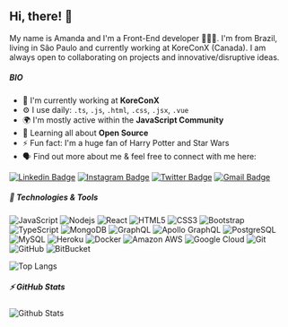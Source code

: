 ## Hi, there! 👋

My name is Amanda and I'm a Front-End developer 👩🏻‍💻. I'm from Brazil, living in São Paulo and currently working at KoreConX (Canada). I am always open to collaborating on projects and innovative/disruptive ideas. 


##### BIO

- 🏢 I'm currently working at **KoreConX**
- ⚙️ I use daily: `.ts`, `.js`, `.html`, `.css`, `.jsx`, `.vue`
- 🌍 I'm mostly active within the **JavaScript Community**
- 🌱 Learning all about **Open Source**
- ⚡️ Fun fact: I'm a huge fan of Harry Potter and Star Wars
- 🗣️ Find out more about me & feel free to connect with me here:

[![Linkedin Badge](https://img.shields.io/badge/-amanda-blue?style=flat-square&logo=Linkedin&logoColor=white&link=https://www.linkedin.com/in/amanda-oliveira-da-gama-56889a123/)](https://www.linkedin.com/in/amanda-oliveira-da-gama-56889a123/)
[![Instagram Badge](https://img.shields.io/badge/-http_mandss-purple?style=flat-square&logo=instagram&logoColor=white&link=https://instagram.com/http_mandss/)](https://instagram.com/http_mandss)
[![Twitter Badge](https://img.shields.io/badge/-aoligama-blue?style=flat-square&logo=twitter&logoColor=white&link=https://twitter.com/aoligama)](https://twitter.com/aoligama)
[![Gmail Badge](https://img.shields.io/badge/-amgama17@gmail.com-c14438?style=flat-square&logo=Gmail&logoColor=white&link=mailto:amgama17@gmail.com)](mailto:amgama17@gmail.com)

##### 🔧 Technologies & Tools

![JavaScript](https://img.shields.io/badge/-JavaScript-black?style=flat-square&logo=javascript)
![Nodejs](https://img.shields.io/badge/-Nodejs-black?style=flat-square&logo=Node.js)
![React](https://img.shields.io/badge/-React-black?style=flat-square&logo=react)
![HTML5](https://img.shields.io/badge/-HTML5-E34F26?style=flat-square&logo=html5&logoColor=white)
![CSS3](https://img.shields.io/badge/-CSS3-1572B6?style=flat-square&logo=css3)
![Bootstrap](https://img.shields.io/badge/-Bootstrap-563D7C?style=flat-square&logo=bootstrap)
![TypeScript](https://img.shields.io/badge/-TypeScript-007ACC?style=flat-square&logo=typescript)
![MongoDB](https://img.shields.io/badge/-MongoDB-black?style=flat-square&logo=mongodb)
![GraphQL](https://img.shields.io/badge/-GraphQL-E10098?style=flat-square&logo=graphql)
![Apollo GraphQL](https://img.shields.io/badge/-Apollo%20GraphQL-311C87?style=flat-square&logo=apollo-graphql)
![PostgreSQL](https://img.shields.io/badge/-PostgreSQL-336791?style=flat-square&logo=postgresql)
![MySQL](https://img.shields.io/badge/-MySQL-black?style=flat-square&logo=mysql)
![Heroku](https://img.shields.io/badge/-Heroku-430098?style=flat-square&logo=heroku)
![Docker](https://img.shields.io/badge/-Docker-black?style=flat-square&logo=docker)
![Amazon AWS](https://img.shields.io/badge/Amazon%20AWS-232F3E?style=flat-square&logo=amazon-aws)
![Google Cloud](https://img.shields.io/badge/Google%20Cloud-black?style=flat-square&logo=google-cloud)
![Git](https://img.shields.io/badge/-Git-black?style=flat-square&logo=git)
![GitHub](https://img.shields.io/badge/-GitHub-181717?style=flat-square&logo=github)
![BitBucket](https://img.shields.io/badge/-BitBucket-darkblue?style=flat-square&logo=bitbucket)

![Top Langs](https://github-readme-stats.vercel.app/api/top-langs/?username=aoligama&hide=TeX&layout=compact)

##### ⚡ GitHub Stats

![Github Stats](https://github-readme-stats.vercel.app/api?username=aoligama&count_private=true&show_icons=true&include_all_commits=true)
